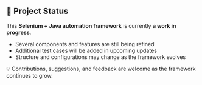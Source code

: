 ## 🚧 Project Status

This **Selenium + Java automation framework** is currently **a work in progress**.

- Several components and features are still being refined  
- Additional test cases will be added in upcoming updates  
- Structure and configurations may change as the framework evolves  

💡 Contributions, suggestions, and feedback are welcome as the framework continues to grow.
